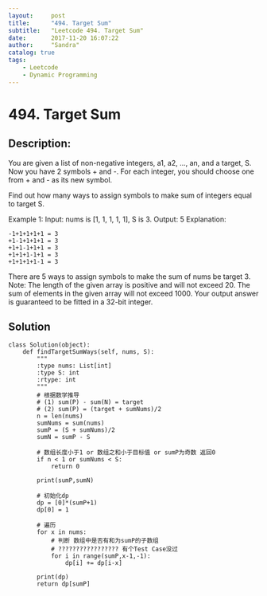 ```yaml
---
layout:     post
title:      "494. Target Sum"
subtitle:   "Leetcode 494. Target Sum"
date:       2017-11-20 16:07:22  
author:     "Sandra"
catalog: true
tags:
    - Leetcode
    - Dynamic Programming
---
```


# 494. Target Sum

## Description:

You are given a list of non-negative integers, a1, a2, ..., an, and a target, S. Now you have 2 symbols + and -. For each integer, you should choose one from + and - as its new symbol.

Find out how many ways to assign symbols to make sum of integers equal to target S.

Example 1:
    Input: nums is [1, 1, 1, 1, 1], S is 3. 
    Output: 5
    Explanation: 

    -1+1+1+1+1 = 3
    +1-1+1+1+1 = 3
    +1+1-1+1+1 = 3
    +1+1+1-1+1 = 3
    +1+1+1+1-1 = 3

There are 5 ways to assign symbols to make the sum of nums be target 3.
Note:
The length of the given array is positive and will not exceed 20.
The sum of elements in the given array will not exceed 1000.
Your output answer is guaranteed to be fitted in a 32-bit integer.

## Solution
    class Solution(object):
        def findTargetSumWays(self, nums, S):
            """
            :type nums: List[int]
            :type S: int
            :rtype: int
            """
            # 根据数学推导
            # (1) sum(P) - sum(N) = target
            # (2) sum(P) = (target + sumNums)/2
            n = len(nums)
            sumNums = sum(nums)
            sumP = (S + sumNums)/2
            sumN = sumP - S
            
            # 数组长度小于1 or 数组之和小于目标值 or sumP为奇数 返回0
            if n < 1 or sumNums < S:
                return 0
            
            print(sumP,sumN)
            
            # 初始化dp
            dp = [0]*(sumP+1)
            dp[0] = 1
            
            # 遍历
            for x in nums:
                # 判断 数组中是否有和为sumP的子数组
                # ????????????????? 有个Test Case没过
                for i in range(sumP,x-1,-1):
                    dp[i] += dp[i-x]
            
            print(dp)           
            return dp[sumP]